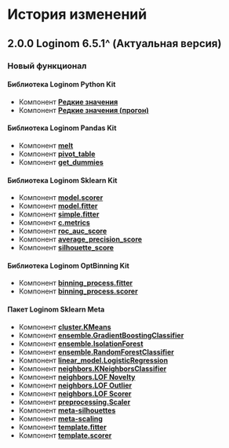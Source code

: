 # История изменений

## 2.0.0 Loginom 6.5.1^ (Актуальная версия)

### **Новый функционал**

#### Библиотека **Loginom Python Kit**

* Компонент **[Редкие значения](./docs/rare-values.md)**
* Компонент **[Редкие значения (прогон)](./docs/rare-new-values.md)**

#### Библиотека **Loginom Pandas Kit**

* Компонент **[melt](./docs/melt.md)**
* Компонент **[pivot_table](./docs/pivot-table.md)**
* Компонент **[get_dummies](./docs/get-dummies.md)**

#### Библиотека **Loginom Sklearn Kit**

* Компонент **[model.scorer](./docs/model-scorer.md)**
* Компонент **[model.fitter](./docs/model-fitter.md)**
* Компонент **[simple.fitter](./docs/simple-fitter.md)**
* Компонент **[c.metrics](./docs/classification-metrics.md)**
* Компонент **[roc_auc_score](./docs/roc_auc_score.md)**
* Компонент **[average_precision_score](./docs/average_precision_score.md)**
* Компонент **[silhouette_score](./docs/silhouette_score.md)**

#### Библиотека **Loginom OptBinning Kit**

* Компонент **[binning_process.fitter](./docs/binning-process-fitter.md)**
* Компонент **[binning_process.scorer](./docs/binning-process-scorer.md)**

#### Пакет **Loginom Sklearn Meta**

* Компонент **[cluster.KMeans](./docs/cluster-kmeans.md)**
* Компонент **[ensemble.GradientBoostingClassifier](./docs/ensemble-gradient-boosting-classifier.md)**
* Компонент **[ensemble.IsolationForest](./docs/ensemble-isolation-forest.md)**
* Компонент **[ensemble.RandomForestClassifier](./docs/ensemble-random-forest-classifier.md)**
* Компонент **[linear_model.LogisticRegression](./docs/linear-model-logistic-regression.md)**
* Компонент **[neighbors.KNeighborsClassifier](./docs/neighbors-kneighbors-classifier.md)**
* Компонент **[neighbors.LOF Novelty](./docs/neighbors-lof-novelty.md)**
* Компонент **[neighbors.LOF Outlier](./docs/neighbors-lof-outlier.md)**
* Компонент **[neighbors.LOF Scorer](./docs/neighbors-lof-scorer.md)**
* Компонент **[preprocessing.Scaler](./docs/preprocessing-scaler.md)**
* Компонент **[meta-silhouettes](./docs/meta-silhouettes.md)**
* Компонент **[meta-scaling](./docs/metascaling.md)**
* Компонент **[template.fitter](./docs/template.fitter.md)**
* Компонент **[template.scorer](./docs/template.scorer.md)**